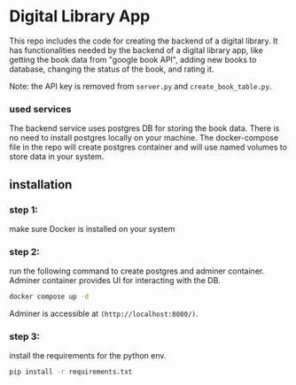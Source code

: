 # Digital Library App

This repo includes the code for creating the backend of a digital library. It has functionalities needed by the backend of a digital library app, like getting the book data from "google book API", adding new books to database, changing the status of the book, and rating it. 

Note: the API key is removed from `server.py` and `create_book_table.py`.

### used services
The backend service uses postgres DB for storing the book data. There is no need to install postgres locally on your machine. The docker-compose file in the repo will create postgres container and will use named volumes to store data in your system. 

## installation 

### step 1:
make sure Docker is installed on your system 

### step 2:
run the following command to create postgres and adminer container. Adminer container provides UI for interacting with the DB. 

```bash 
docker compose up -d
```

Adminer is accessible at `(http://localhost:8080/)`. 

### step 3:
install the requirements for the python env.

```bash 
pip install -r requirements.txt
```

